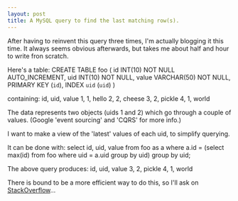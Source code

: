```yaml
---
layout: post
title: A MySQL query to find the last matching row(s).
---
```


After having to reinvent this query three times, I'm actually blogging it this time.  It always seems obvious afterwards, but takes me about half and hour to write fron scratch.

Here's a table:
    CREATE TABLE foo (
        id INT(10) NOT NULL AUTO_INCREMENT,
        uid INT(10) NOT NULL,
        value VARCHAR(50) NOT NULL,
        PRIMARY KEY (`id`),
        INDEX `uid` (`uid`)
    )

containing:
    id, uid, value
     1,   1, hello
     2,   2, cheese
     3,   2, pickle
     4,   1, world

The data represents two objects (uids 1 and 2) which go through a couple of values.  (Google 'event sourcing' and 'CQRS' for more info.) 

I want to make a view of the 'latest' values of each uid, to simplify querying.

It can be done with: 
    select id, uid, value 
    from foo as a
    where a.id = (select max(id) from foo where uid = a.uid group by uid)
    group by uid;

The above query produces:
    id, uid, value
     3,   2, pickle
     4,   1, world

There is bound to be a more efficient way to do this, so I'll ask on <a href="http://stackoverflow.com/questions/9192673/returning-the-last-row-of-each-group-by-in-mysql">StackOverflow</a>...
